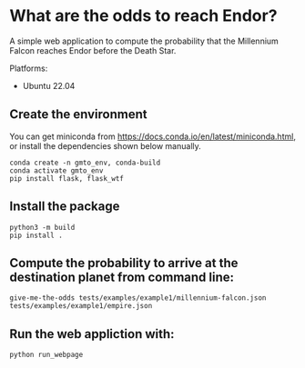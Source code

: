 # What are the odds to reach Endor?

A simple web application to compute the probability that the Millennium Falcon reaches Endor before the Death Star.

Platforms:

- Ubuntu 22.04

## Create the environment

You can get miniconda from https://docs.conda.io/en/latest/miniconda.html, or install the dependencies shown below manually.

```
conda create -n gmto_env, conda-build                                
conda activate gmto_env
pip install flask, flask_wtf
```

## Install the package
```
python3 -m build
pip install .
```

## Compute the probability to arrive at the destination planet from command line: 
```
give-me-the-odds tests/examples/example1/millennium-falcon.json tests/examples/example1/empire.json
``` 

## Run the web appliction with:
```
python run_webpage
```
